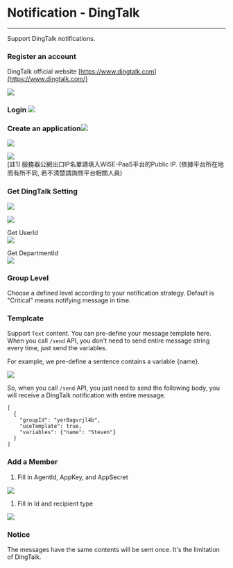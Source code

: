 # Notification - DingTalk

---

Support DingTalk notifications.

### 

### Register an account

DingTalk official website [https://www.dingtalk.com](https://www.dingtalk.com/)

![](/assets/dingtalk_register.png)

### Login ![](/assets/dingtalk_home.png)

### Create an application![](/assets/dingtalk_createapp1.png)

![](/assets/dingtalk_createapp2.png)

![](/assets/dingtalk_createapp3.png)  
\[註1\] 服務器公網出口IP名單請填入WISE-PaaS平台的Public IP. \(依據平台所在地而有所不同, 若不清楚請詢問平台相關人員\)

### Get DingTalk Setting

![](/assets/dingtalk_appinfo1.png)

![](/assets/dingtalk_getsetting.png)

Get UserId  
![](/assets/dingtalk_getuserId.png)

Get DepartmentId  
![](/assets/dingtalk_getdeptId.png)

### Group Level

Choose a defined level according to your notification strategy. Default is "Critical" means notifying message in time.

### Templcate

Support `Text` content. You can pre-define your message template here. When you call `/send` API, you don't need to send entire message string every time, just send the variables.

For example, we pre-define a sentence contains a variable {name}.

![](/assets/text_template.png)

So, when you call `/send` API, you just need to send the following body, you will receive a DingTalk notification with entire message.

```
[
  {
    "groupId": "yer8agvrjl4b",
    "useTemplate": true,
    "variables": {"name": "Steven"}
  }
]
```

### Add a Member

1. Fill in AgentId, AppKey, and AppSecret

![](/assets/dingtalk_add_member1.png)

1. Fill in Id and recipient type

![](/assets/dingtalk_add_member2.png)



### Notice

The messages have the same contents will be sent once. It's the limitation of DingTalk.



